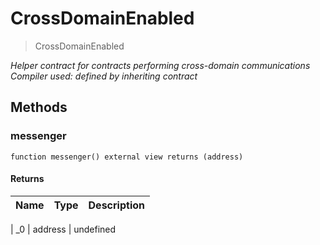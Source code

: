# CrossDomainEnabled





> CrossDomainEnabled





*Helper contract for contracts performing cross-domain communications Compiler used: defined by inheriting contract*



## Methods


### messenger


```solidity
function messenger() external view returns (address)

```










#### Returns

| Name | Type | Description |
|---|---|---|

| _0 | address | undefined











